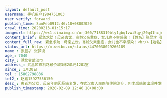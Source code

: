 ```yaml
---
layout: default_post
username: 手机用户1904751003
user_verify: forward
publish_time: SunFeb0912:46:18+08002020
crawl_time: 20200213-01:15:17
imageurl: https://wx1.sinaimg.cn/orj360/7188319bly1gbq1vwi5qyj20q41hcjui.jpg,https://wx3.sinaimg.cn/orj360/7188319bly1gbq1vwvblwj20u01p80wj.jpg,https://wx3.sinaimg.cn/orj360/7188319bly1gbq1vxoo1fj20q41hcdl2.jpg,https://wx4.sinaimg.cn/orj360/7188319bly1gbq1vxxvh0j20q41hcdlt.jpg,https://wx3.sinaimg.cn/orj360/7188319bly1gbq1vy6sn3j20u0140grk.jpg,https://wx1.sinaimg.cn/orj360/7188319bly1gbq1vyegmnj20u0140afm.jpg
content_brief: 紧急求助！母亲去世，高龄父亲重症，女儿也不幸感染！【姓名】张显才 张梦凌【年龄】70 40【所在城市】湖北省武汉市【所在小区、社区】武昌区铁机路融侨城3栋2单元1203室【患病时间】1月30日【联系方式】15802798836【其他紧急联系人】赵鑫 15927556150【病情描述】患者为父女，母亲年前因肠 ...全文
content_full_raw: 紧急求助！母亲去世，高龄父亲重症，女儿也不幸感染！<br/>【姓名】张显才 张梦凌<br/>【年龄】7040<br/>【所在城市】湖北省武汉市<br/>【所在小区、社区】武昌区铁机路融侨城3栋2单元1203室<br/>【患病时间】1月30日<br/>【联系方式】15802798836<br/>【其他紧急联系人】赵鑫15927556150<br/>【病情描述】<br/>患者为父女，母亲年前因肠癌复发，在武汉市人民医院住院治疗，但术后感染出现并发症，于1月30日上午去世。父亲及其女儿由于长时间在医院照顾病人，不幸皆感染新冠状肺炎。女儿张梦凌核酸检测为阳性已确诊，但无床位安排，只能居家隔离，已经出现发烧发冷、气短、手脚麻木等症状；老人首次核算检测显示阴性，属高度疑似，老人从30日下午开始发烧、咳嗽，目前（2月7日）高烧39.5度，已出现胸闷，无力，呼吸困难等较重症状。<br/>通过社区、街道多次逐级上报，仍然无法协调入院收治，目前女儿只能居家隔离，也缺少药物治疗，症状持续加重。2月4日，老人由街道及社区安排入住武汉市第4批征用定点医院武昌瑞华医院，但入院两天以来无医生看诊，只有两名实习护士，无药物和相关治疗，医院无清洁人员打扫卫生，卫生情况也极差，老人病情较重，目前面临既得不到治疗又无法得到照料的困境！原以为进入第四批收治定点医院，迎来了希望，眼看患者一天天拖成了危重病人，希望政府救救他们，同时确保定点医院的基本收治能力！<adata-url="http://t.cn/R2WxQOQ"href="http://weibo.com/p/1001018008642010000000000"data-hide=""><spanclass='url-icon'><imgstyle='width:1rem;height:1rem'src='https://h5.sinaimg.cn/upload/2015/09/25/3/timeline_card_small_location_default.png'></span><spanclass="surl-text">武汉</span></a>
status_url: https://m.weibo.cn/status/4470038029266189
name_: 张显才 张梦凌
age_: 7040
city_: 湖北省武汉市
address_: 武昌区铁机路融侨城3栋2单元1203室
since_: 1月30日
tel_: 15802798836
tel2_: 赵鑫15927556150
desc_: 患者为父女，母亲年前因肠癌复发，在武汉市人民医院住院治疗，但术后感染出现并发症，于1月30日上午去世。父亲及其女儿由于长时间在医院照顾病人，不幸皆感染新冠状肺炎。女儿张梦凌核酸检测为阳性已确诊，但无床位安排，只能居家隔离，已经出现发烧发冷、气短、手脚麻木等症状；老人首次核算检测显示阴性，属高度疑似，老人从30日下午开始发烧、咳嗽，目前（2月7日）高烧39.5度，已出现胸闷，无力，呼吸困难等较重症状。通过社区、街道多次逐级上报，仍然无法协调入院收治，目前女儿只能居家隔离，也缺少药物治疗，症状持续加重。2月4日，老人由街道及社区安排入住武汉市第4批征用定点医院武昌瑞华医院，但入院两天以来无医生看诊，只有两名实习护士，无药物和相关治疗，医院无清洁人员打扫卫生，卫生情况也极差，老人病情较重，目前面临既得不到治疗又无法得到照料的困境！原以为进入第四批收治定点医院，迎来了希望，眼看患者一天天拖成了危重病人，希望政府救救他们，同时确保定点医院的基本收治能力！<adata-url="http//t.cn/R2WxQOQ"href="http//weibo.com/p/1001018008642010000000000"data-hide=""><spanclass='url-icon'><imgstyle='width1rem;height1rem'src='https//h5.sinaimg.cn/upload/2015/09/25/3/timeline_card_small_location_default.png'></span><spanclass="surl-text">武汉</span></a>
publish_timestamp: 2020-02-09 12:46:18+08:00
---
```

